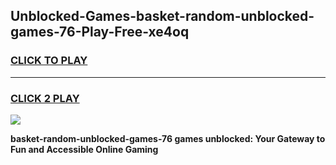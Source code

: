 
## Unblocked-Games-basket-random-unblocked-games-76-Play-Free-xe4oq
<h3>
<a href="https://premium76.site?title=basket-random-unblocked-games-76&ref=23A">CLICK TO PLAY</a></h3>
<hr>

<h3>
<a href="https://premium76.site?title=basket-random-unblocked-games-76&ref=23A">CLICK 2 PLAY</a>
  
</h3>

<a href="https://premium76.site?title=basket-random-unblocked-games-76&ref=23A"><img src="https://clearcache.store/games.png"></a>


**basket-random-unblocked-games-76 games unblocked: Your Gateway to Fun and Accessible Online Gaming**
